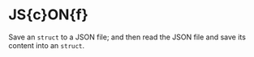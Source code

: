 # JS{c}ON{f}
Save an `struct` to a JSON file; and then read the JSON file and save its content into an `struct`.
